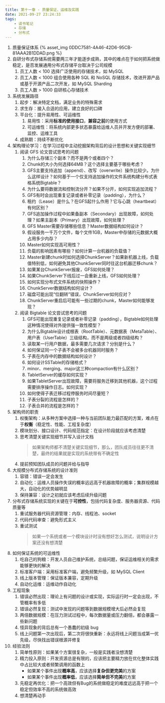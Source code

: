 ```yaml
---
title: 第十一章 - 质量保证、运维及实践
date: 2021-09-27 23:24:33
tags:
    - 读书笔记
    - 存储
    - 分布式
---
```

1. 质量保证体系
    {% asset_img 0DDC7581-4A46-42D6-95CB-81AAA2B1DDAD.png %}
2. 自研分布式存储系统需要两三年才能逐步成熟，其中的难点在于如何把系统做稳定，是否发展通用分布式存储平台取决于公司规模
    1. 员工人数 < 100 选择广泛使用的存储技术，如 MySQL
    2. 员工人数 < 1000 组合使用各种 SQL 和 NoSQL 存储技术，改进开源产品或基于开源产品二次开发，如 MySQL Sharding
    3. 员工人数 > 1000 自研核心存储技术
3. 系统发展路径
    1. 起步：解决特定文档，满足业务的特殊需求
    2. 求生存：接入合适的应用，建立良好的口碑
    3. 平台化：提升易用性、可运维性
        1. 易用性：采用**标准的使用接口**，**兼容之前**的使用方式
        2. 可运维性：将系统内部更多状态暴露给运维人员并开发方便的部署、监控、运维工具
    4. 成熟期：持续不断优化
4. 架构理论学习：在学习过程中主动挖掘架构背后的设计思想和关键实现细节
    1. 阅读 GFS 论文尝试思考的问题
        1. 为什么存储三个副本？而不是两个或者四个？
        2. Chunk的大小为何选择64MB？这个选择主要基于哪些考虑？
        3. GFS主要支持追加（append）、改写（overwrite）操作比较少。为什么这样设计？如何基于一个仅支持追加操作的文件系统构建分布式表格系统Bigtable？
        4. 为什么要将数据流和控制流分开？如果不分开，如何实现追加流程？
        5. GFS有时会出现重复记录或者补零记录（padding），为什么？
        6. 租约（Lease）是什么？在GFS起什么作用？它与心跳（heartbeat）有何区别？
        7. GFS追加操作过程中如果备副本（Secondary）出现故障，如何处理？如果主副本（Primary）出现故障，如何处理？
        8. GFS Master需要存储哪些信息？Master数据结构如何设计？
        9. 假设服务一千万个文件，每个文件1GB，Master中存储的元数据大概占用多少内存？
        10. Master如何实现高可用性？
        11. 负载的影响因素有哪些？如何计算一台机器的负载值？
        12. Master新建chunk时如何选择ChunkServer？如果新机器上线，负载值特别低，如何避免其他ChunkServer同时往这台机器迁移chunk？
        13. 如果某台ChunkServer报废，GFS如何处理？
        14. 如果ChunkServer下线后过一会重新上线，GFS如何处理？
        15. 如何实现分布式文件系统的快照操作？
        16. ChunkServer数据结构如何设计？
        17. 磁盘可能出现“位翻转”错误，ChunkServer如何应对？
        18. ChunkServer重启后可能有一些过期的chunk，Master如何能够发现？
    2. 阅读 Bigtable 论文尝试思考的问题
        1. GFS可能出现重复记录或者补零记录（padding），Bigtable如何处理这种情况使得对外提供强一致性模型？
        2. 为什么Bigtable设计成根表（RootTable）、元数据表（MetaTable）、用户表（UserTable）三级结构，而不是两级或者四级结构？
        3. 读取某一行用户数据，最多需要几次请求？分别是什么？
        4. 如何保证同一个子表不会被多台机器同时服务？
        5. 子表在内存中的数据结构如何设计？
        6. 如何设计SSTable的存储格式？
        7. minor、merging、major这三种compaction有什么区别？
        8. TabletServer的缓存如何实现？
        9. 如果TabletServer出现故障，需要将服务迁移到其他机器，这个过程需要排序操作日志。如何实现？
        10. 如何使得子表迁移过程停服务时间尽量短？
        11. 子表分裂的流程是怎样的？
        12. 子表合并的流程是怎样的？
5. 架构师的职责
    1. 权衡架构：从多种方案中选择一种与当前团队能力最匹配的方案，难点在于**权衡**（稳定性、性能、工程复杂度）
    2. 模块划分、接口设计、代码规范指定：在设计阶段就应该考虑清楚
    3. 思考清楚关键实现细节并写入设计文档
        > 如果架构师都不清楚关键实现细节，那么，团队成员往往更不清楚，最终的结果就是实现的系统带有不确定性
    4. 提前预知团队成员的问题并给与指导
6. 大规模分布式存储系统的设计准则
    1. 容错：错误一定会发生
    2. 自动化：运维人员操作失误的概率远远高于机器故障的概率；集群规模越大，自动化的优势越明显
    3. 保持兼容：设计之初就应该考虑后续升级问题
7. 分布式存储系统实现的关键在于**可控性**，包括代码复杂度、服务器资源、代码质量等
    1. 重试服务器代码资源管理：内存、线程池、socket
    2. 代码代码审查：避免形式主义
    3. 重试测试
        > 如果一个系统或者一个模块设计时没有想好怎么测试，说明设计方案还没有想清楚
8. 如何保证系统的可运维性
    1. 吃自己的狗粮：开发人员自己维护系统，总结问题，保证运维相关的需求能够更快的解决
    2. 标准客户端：采用标准客户端，避免频繁升级，如 MySQL Client
    3. 线上版本管理：保证版本兼容，定期升级
    4. 自动化运维：运维动作自动化
9. 工程现象
    1. 错误必然出现：理论上有问题的设计或实现，实际运行时一定会出现，不管概率有多低
    2. 错误必然复现：测试中发现的问题等到数据规模增大后必然会复现
    3. 两倍数据规模：在压力测试过程中，每次数据量或压力翻倍，都会暴露一些新问题
    4. 怪异现象的背后总有一个愚蠢的初级 bug
    5. 线上问题第一次出现后，第二次将很快重新：永远将线上问题当成第一优先级，尽快找出错误根源并修复
10. 经验法则
    1. 简单性原则：如果某个方案很复杂，一般是实践者没想清楚
    2. 精力投入原则：开发资源总是有限的，应该把主要精力放在优化整体实践中占比较大或者频繁调用的函数上
        - 如果某个事件出现**概率高**，应该选择**复杂但更完美**的方案
        - 如果某个事件出现**概率低**，应该选择**简单但不完美**的方案
    3. 先稳定再优化：把一个高效但有Bug的系统做稳定的难度远远高于把一个稳定但效率不高的系统做高效
    4. 想清楚再动手
